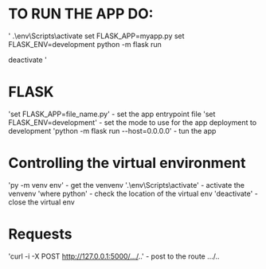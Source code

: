 # TO RUN THE APP DO:
'
.\env\Scripts\activate
set FLASK_APP=myapp.py
set FLASK_ENV=development
python -m flask run



deactivate
'

# FLASK
'set FLASK_APP=file_name.py' - set the app entrypoint file
'set FLASK_ENV=development' - set the mode to use for the app deployment to development
'python -m flask run --host=0.0.0.0' - tun the app


# Controlling the virtual environment
'py -m venv env' - get the venvenv
'.\env\Scripts\activate' - activate the venvenv
'where python' - check the location of the virtual env
'deactivate' - close the virtual env

# Requests
'curl -i -X POST http://127.0.0.1:5000/.../..' - post to the route .../..


